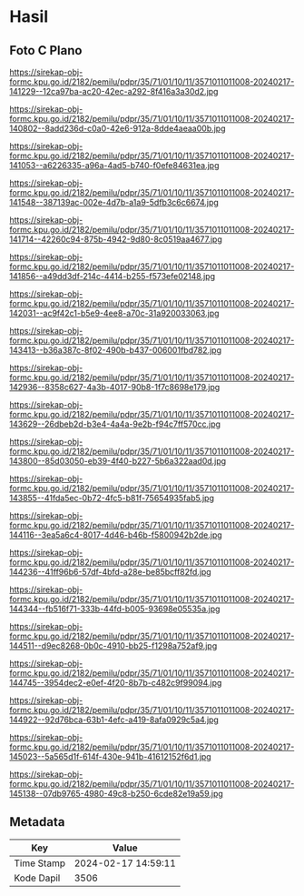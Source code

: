 # Hasil

## Foto C Plano

https://sirekap-obj-formc.kpu.go.id/2182/pemilu/pdpr/35/71/01/10/11/3571011011008-20240217-141229--12ca97ba-ac20-42ec-a292-8f416a3a30d2.jpg

https://sirekap-obj-formc.kpu.go.id/2182/pemilu/pdpr/35/71/01/10/11/3571011011008-20240217-140802--8add236d-c0a0-42e6-912a-8dde4aeaa00b.jpg

https://sirekap-obj-formc.kpu.go.id/2182/pemilu/pdpr/35/71/01/10/11/3571011011008-20240217-141053--a6226335-a96a-4ad5-b740-f0efe84631ea.jpg

https://sirekap-obj-formc.kpu.go.id/2182/pemilu/pdpr/35/71/01/10/11/3571011011008-20240217-141548--387139ac-002e-4d7b-a1a9-5dfb3c6c6674.jpg

https://sirekap-obj-formc.kpu.go.id/2182/pemilu/pdpr/35/71/01/10/11/3571011011008-20240217-141714--42260c94-875b-4942-9d80-8c0519aa4677.jpg

https://sirekap-obj-formc.kpu.go.id/2182/pemilu/pdpr/35/71/01/10/11/3571011011008-20240217-141856--a49dd3df-214c-4414-b255-f573efe02148.jpg

https://sirekap-obj-formc.kpu.go.id/2182/pemilu/pdpr/35/71/01/10/11/3571011011008-20240217-142031--ac9f42c1-b5e9-4ee8-a70c-31a920033063.jpg

https://sirekap-obj-formc.kpu.go.id/2182/pemilu/pdpr/35/71/01/10/11/3571011011008-20240217-143413--b36a387c-8f02-490b-b437-006001fbd782.jpg

https://sirekap-obj-formc.kpu.go.id/2182/pemilu/pdpr/35/71/01/10/11/3571011011008-20240217-142936--8358c627-4a3b-4017-90b8-1f7c8698e179.jpg

https://sirekap-obj-formc.kpu.go.id/2182/pemilu/pdpr/35/71/01/10/11/3571011011008-20240217-143629--26dbeb2d-b3e4-4a4a-9e2b-f94c7ff570cc.jpg

https://sirekap-obj-formc.kpu.go.id/2182/pemilu/pdpr/35/71/01/10/11/3571011011008-20240217-143800--85d03050-eb39-4f40-b227-5b6a322aad0d.jpg

https://sirekap-obj-formc.kpu.go.id/2182/pemilu/pdpr/35/71/01/10/11/3571011011008-20240217-143855--41fda5ec-0b72-4fc5-b81f-75654935fab5.jpg

https://sirekap-obj-formc.kpu.go.id/2182/pemilu/pdpr/35/71/01/10/11/3571011011008-20240217-144116--3ea5a6c4-8017-4d46-b46b-f5800942b2de.jpg

https://sirekap-obj-formc.kpu.go.id/2182/pemilu/pdpr/35/71/01/10/11/3571011011008-20240217-144236--41ff96b6-57df-4bfd-a28e-be85bcff82fd.jpg

https://sirekap-obj-formc.kpu.go.id/2182/pemilu/pdpr/35/71/01/10/11/3571011011008-20240217-144344--fb516f71-333b-44fd-b005-93698e05535a.jpg

https://sirekap-obj-formc.kpu.go.id/2182/pemilu/pdpr/35/71/01/10/11/3571011011008-20240217-144511--d9ec8268-0b0c-4910-bb25-f1298a752af9.jpg

https://sirekap-obj-formc.kpu.go.id/2182/pemilu/pdpr/35/71/01/10/11/3571011011008-20240217-144745--3954dec2-e0ef-4f20-8b7b-c482c9f99094.jpg

https://sirekap-obj-formc.kpu.go.id/2182/pemilu/pdpr/35/71/01/10/11/3571011011008-20240217-144922--92d76bca-63b1-4efc-a419-8afa0929c5a4.jpg

https://sirekap-obj-formc.kpu.go.id/2182/pemilu/pdpr/35/71/01/10/11/3571011011008-20240217-145023--5a565d1f-614f-430e-941b-41612152f6d1.jpg

https://sirekap-obj-formc.kpu.go.id/2182/pemilu/pdpr/35/71/01/10/11/3571011011008-20240217-145138--07db9765-4980-49c8-b250-6cde82e19a59.jpg


## Metadata

| Key        | Value               |
| ---------- | ------------------- |
| Time Stamp | 2024-02-17 14:59:11 |
| Kode Dapil | 3506                |



